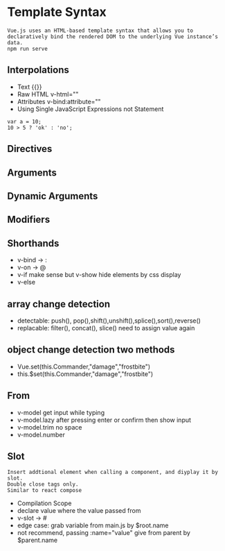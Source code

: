 # Template Syntax
```
Vue.js uses an HTML-based template syntax that allows you to declaratively bind the rendered DOM to the underlying Vue instance’s data.
npm run serve
```
## Interpolations
- Text {{}}
- Raw HTML v-html=""
- Attributes v-bind:attribute=""
- Using Single JavaScript Expressions not Statement
```
var a = 10; 
10 > 5 ? 'ok' : 'no';
```
## Directives
## Arguments
## Dynamic Arguments
## Modifiers
## Shorthands
- v-bind -> :
- v-on -> @
- v-if make sense but v-show hide elements by css display
- v-else

## array change detection
- detectable: push(), pop(),shift(),unshift(),splice(),sort(),reverse()
- replacable: filter(), concat(), slice() need to assign value again

## object change detection two methods
- Vue.set(this.Commander,"damage","frostbite")
- this.$set(this.Commander,"damage","frostbite")

## From
- v-model get input while typing
- v-model.lazy after pressing enter or confirm then show input
- v-model.trim no space
- v-model.number

## Slot
``` 
Insert addtional element when calling a component, and diyplay it by slot.
Double close tags only.
Similar to react compose
```
- Compilation Scope
- declare value where the value passed from
- v-slot -> #
- edge case: grab variable from main.js by $root.name
- not recommend, passing :name="value" give from parent by $parent.name